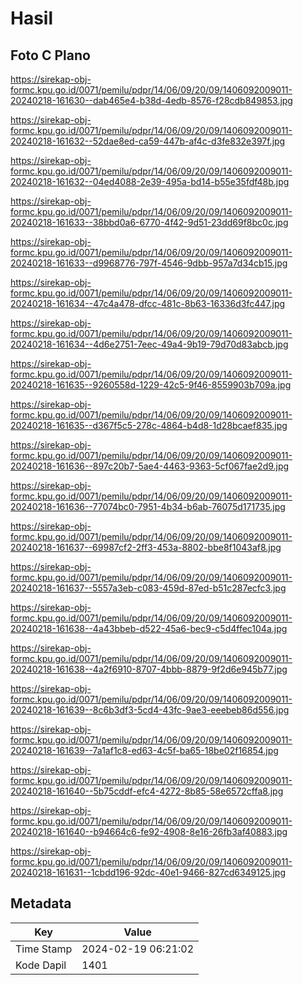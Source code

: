 # Hasil

## Foto C Plano

https://sirekap-obj-formc.kpu.go.id/0071/pemilu/pdpr/14/06/09/20/09/1406092009011-20240218-161630--dab465e4-b38d-4edb-8576-f28cdb849853.jpg

https://sirekap-obj-formc.kpu.go.id/0071/pemilu/pdpr/14/06/09/20/09/1406092009011-20240218-161632--52dae8ed-ca59-447b-af4c-d3fe832e397f.jpg

https://sirekap-obj-formc.kpu.go.id/0071/pemilu/pdpr/14/06/09/20/09/1406092009011-20240218-161632--04ed4088-2e39-495a-bd14-b55e35fdf48b.jpg

https://sirekap-obj-formc.kpu.go.id/0071/pemilu/pdpr/14/06/09/20/09/1406092009011-20240218-161633--38bbd0a6-6770-4f42-9d51-23dd69f8bc0c.jpg

https://sirekap-obj-formc.kpu.go.id/0071/pemilu/pdpr/14/06/09/20/09/1406092009011-20240218-161633--d9968776-797f-4546-9dbb-957a7d34cb15.jpg

https://sirekap-obj-formc.kpu.go.id/0071/pemilu/pdpr/14/06/09/20/09/1406092009011-20240218-161634--47c4a478-dfcc-481c-8b63-16336d3fc447.jpg

https://sirekap-obj-formc.kpu.go.id/0071/pemilu/pdpr/14/06/09/20/09/1406092009011-20240218-161634--4d6e2751-7eec-49a4-9b19-79d70d83abcb.jpg

https://sirekap-obj-formc.kpu.go.id/0071/pemilu/pdpr/14/06/09/20/09/1406092009011-20240218-161635--9260558d-1229-42c5-9f46-8559903b709a.jpg

https://sirekap-obj-formc.kpu.go.id/0071/pemilu/pdpr/14/06/09/20/09/1406092009011-20240218-161635--d367f5c5-278c-4864-b4d8-1d28bcaef835.jpg

https://sirekap-obj-formc.kpu.go.id/0071/pemilu/pdpr/14/06/09/20/09/1406092009011-20240218-161636--897c20b7-5ae4-4463-9363-5cf067fae2d9.jpg

https://sirekap-obj-formc.kpu.go.id/0071/pemilu/pdpr/14/06/09/20/09/1406092009011-20240218-161636--77074bc0-7951-4b34-b6ab-76075d171735.jpg

https://sirekap-obj-formc.kpu.go.id/0071/pemilu/pdpr/14/06/09/20/09/1406092009011-20240218-161637--69987cf2-2ff3-453a-8802-bbe8f1043af8.jpg

https://sirekap-obj-formc.kpu.go.id/0071/pemilu/pdpr/14/06/09/20/09/1406092009011-20240218-161637--5557a3eb-c083-459d-87ed-b51c287ecfc3.jpg

https://sirekap-obj-formc.kpu.go.id/0071/pemilu/pdpr/14/06/09/20/09/1406092009011-20240218-161638--4a43bbeb-d522-45a6-bec9-c5d4ffec104a.jpg

https://sirekap-obj-formc.kpu.go.id/0071/pemilu/pdpr/14/06/09/20/09/1406092009011-20240218-161638--4a2f6910-8707-4bbb-8879-9f2d6e945b77.jpg

https://sirekap-obj-formc.kpu.go.id/0071/pemilu/pdpr/14/06/09/20/09/1406092009011-20240218-161639--8c6b3df3-5cd4-43fc-9ae3-eeebeb86d556.jpg

https://sirekap-obj-formc.kpu.go.id/0071/pemilu/pdpr/14/06/09/20/09/1406092009011-20240218-161639--7a1af1c8-ed63-4c5f-ba65-18be02f16854.jpg

https://sirekap-obj-formc.kpu.go.id/0071/pemilu/pdpr/14/06/09/20/09/1406092009011-20240218-161640--5b75cddf-efc4-4272-8b85-58e6572cffa8.jpg

https://sirekap-obj-formc.kpu.go.id/0071/pemilu/pdpr/14/06/09/20/09/1406092009011-20240218-161640--b94664c6-fe92-4908-8e16-26fb3af40883.jpg

https://sirekap-obj-formc.kpu.go.id/0071/pemilu/pdpr/14/06/09/20/09/1406092009011-20240218-161631--1cbdd196-92dc-40e1-9466-827cd6349125.jpg


## Metadata

| Key        | Value               |
| ---------- | ------------------- |
| Time Stamp | 2024-02-19 06:21:02 |
| Kode Dapil | 1401                |



